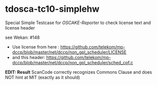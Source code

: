 # tdosca-tc10-simplehw

Special Simple Testcase for *OSCAKE-Reporter* to check license text and license header

see Wekan: #148

- Use license from here : https://github.com/telekom/mp-dccp/blob/master/net/dccp/non_gpl_scheduler/LICENSE
- and this header: https://github.com/telekom/mp-dccp/blob/master/net/dccp/non_gpl_scheduler/sched_cpf.c

**EDIT: Result**
ScanCode correctly recognizes Commons Clause and does NOT hint at MIT (exactly as it should)
